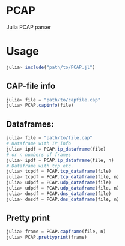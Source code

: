 # PCAP
Julia PCAP parser

# Usage

```julia
julia> include("path/to/PCAP.jl")

```
## CAP-file info

```julia
julia> file = "path/to/capfile.cap"
julia> PCAP.capinfo(file)
```

## Dataframes:

```julia
julia> file = "path/to/file.cap"
# Dataframe with IP info
julia> ipdf = PCAP.ip_dataframe(file)
# or n numbers of frames
julia> ipdf = PCAP.ip_dataframe(file, n)
# Dataframe with tcp etc.
julia> tcpdf = PCAP.tcp_dataframe(file)
julia> tcpdf = PCAP.tcp_dataframe(file, n)
julia> udpdf = PCAP.udp_dataframe(file)
julia> udpdf = PCAP.udp_dataframe(file, n)
julia> dnsdf = PCAP.dns_dataframe(file)
julia> dnsdf = PCAP.dns_dataframe(file, n)
```

## Pretty print

```julia
julia> frame = PCAP.capframe(file, n)
julia> PCAP.prettyprint(frame)
```


